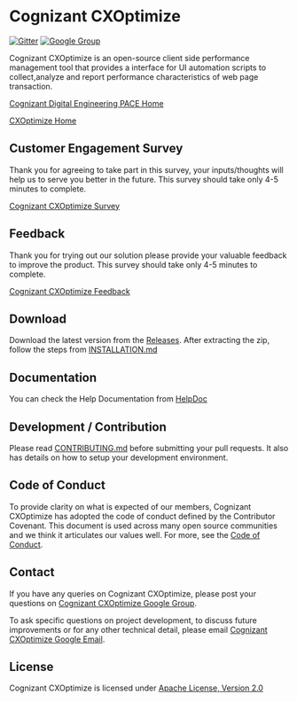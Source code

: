 # Cognizant CXOptimize
[![Gitter](https://badges.gitter.im/Join%20Chat.svg)](https://gitter.im/CognizantCXOptimize) [![Google Group](https://img.shields.io/badge/%E2%9C%89-Google%20Group-blue.svg)](https://groups.google.com/forum/#!forum/cognizantcxoptimize)

Cognizant CXOptimize is an open-source client side performance management tool that provides a interface for UI automation scripts to collect,analyze and report performance characteristics of web page transaction.

[Cognizant Digital Engineering PACE Home](https://power2perform.cognizant.com/)

[CXOptimize Home](https://power2perform.cognizant.com/CXOptimize/CXOptimize.html)

## Customer Engagement Survey

Thank you for agreeing to take part in this survey, your inputs/thoughts will help us to serve you better in the future. This survey should take only 4-5 minutes to complete.

[Cognizant CXOptimize Survey](https://docs.google.com/forms/d/e/1FAIpQLSe87PCSBklPe7l5QHf3a06R9flnPmSrhslZS0WUERmtvbz6ag/viewform)

## Feedback

Thank you for trying out our solution please provide your valuable feedback to improve the product. This survey should take only 4-5 minutes to complete.

[Cognizant CXOptimize Feedback](https://docs.google.com/forms/d/e/1FAIpQLSfazirv0beYrgXzuy8NZRPHDIwcQYHftLAr9SfYz3VZQZo5rg/viewform)

## Download

Download the latest version from the [Releases](../../Releases/latest). After extracting the zip, follow the steps from [INSTALLATION.md](INSTALLATION.md)

## Documentation

You can check the Help Documentation from [HelpDoc](USERGUIDE.md)

## Development / Contribution

Please read [CONTRIBUTING.md](CONTRIBUTING.md) before submitting your pull requests. It also has details on how to setup your development environment.

## Code of Conduct

To provide clarity on what is expected of our members, Cognizant CXOptimize has adopted the code of conduct defined by the Contributor Covenant. This document is used across many open source communities and we think it articulates our values well. For more, see the [Code of Conduct](CODE_OF_CONDUCT.md).

## Contact

If you have any queries on Cognizant CXOptimize, please post your questions on [Cognizant CXOptimize Google Group](https://groups.google.com/forum/#!forum/cognizantcxoptimize).

To ask specific questions on project development, to discuss future improvements or for any other technical detail, please email [Cognizant CXOptimize Google Email](cognizantcxoptimize@gmail.com).

## License

Cognizant CXOptimize is licensed under [Apache License, Version 2.0](LICENSE)